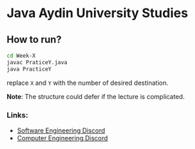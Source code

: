 # Java Aydin University Studies

## How to run?
```sh
cd Week-X
javac PraticeY.java
java PracticeY
```
replace `X` and `Y` with the number of desired destination. 

**Note**: The structure could defer if the lecture is complicated.

### Links:
- [Software Engineering Discord](https://discord.gg/MwzUEJn6C6)
- [Computer Engineering Discord](https://discord.gg/S8MQPXKqKd)